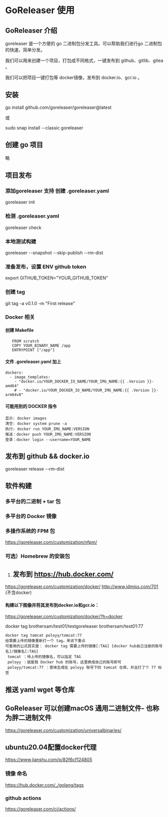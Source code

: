 # GoReleaser 使用

##  GoReleaser 介绍
   goreleaser 是一个方便的 go 二进制包分发工具。可以帮助我们进行go 二进制包的快速，简单分发。
   
   我们可以用来创建一个项目，打包成不同格式，一键发布到 github、gitlib、gitea 。

   我们可以把项目一键打包等 docker镜像，发布到 docker.io、gcr.io 。

## 安装 
   go install github.com/goreleaser/goreleaser@latest

   或

   sudo snap install --classic goreleaser

## 创建 go 项目
   略

## 项目发布
### 添加goreleaser 支持 创建 .goreleaser.yaml
   goreleaser init

### 检测 .goreleaser.yaml
   goreleaser check

### 本地测试构建
   goreleaser --snapshot --skip-publish --rm-dist

### 准备发布，设置 ENV github token 
   export GITHUB_TOKEN="YOUR_GITHUB_TOKEN"
### 创建 tag
   git tag -a v0.1.0 -m "First release"

### Docker 相关
####  创建 Makefile
   ```
      FROM scratch
      COPY YOUR_BINARY_NAME /app
      ENTRYPOINT ["/app"]  
   ```
#### 文件 .goreleaser.yaml 加上
   ```
   dockers:
     - image_templates:
       - "docker.io/YOUR_DOCKER_IO_NAME/YOUR_IMG_NAME:{{ .Version }}-amd64"
       # - "docker.io/YOUR_DOCKER_IO_NAME/YOUR_IMG_NAME:{{ .Version }}-arm64v8" 
   ```
#### 可能用到的 DOCKER 指令
   ```
   显示: docker images
   清空: docker system prune -a
   执行: docker run YOUR_IMG_NAME:VERSION
   推送：docker push YOUR_IMG_NAME:VERSION
   登录：docker login --username=YOUR_NAME
   ```  
## 发布到 github && docker.io
   goreleaser release --rm-dist

## 软件构建
### 多平台的二进制 + tar 包
### 多平台的 Docker 镜像
### 多操作系统的 FPM 包
https://goreleaser.com/customization/nfpm/
### 可选）Homebrew 的安装包

1.   ## 发布到 https://hub.docker.com/
https://goreleaser.com/customization/docker/
http://www.idmiss.com/701   (不含docker)

#### 构建以下图像并将其发布到docker.io和gcr.io：
https://goreleaser.com/customization/docker/?h=docker



docker tag brothersam/test01/testgoreleaser brothersam/test01:77

```
docker tag tomcat poloyy/tomcat:77
给需要上传的镜像重新打一个 tag，来说下重点
可套用的公式其实是： docker tag 需要上传的镜像[:TAG] [docker hub自己注册的账号名]/镜像名[:TAG]
 tomcat ：待上传的镜像名，可以指定 TAG
 poloyy ：就是我 Docker hub 的账号，这里换成自己的账号即可
 poloyy/tomcat:77 ：意味生成在 poloyy 账号下的 tomcat 仓库，并且打了个 77 标签

```

## 推送 yaml wget 等仓库

## GoReleaser 可以创建macOS 通用二进制文件- 也称为胖二进制文件
https://goreleaser.com/customization/universalbinaries/
## ubuntu20.04配置docker代理
https://www.jianshu.com/p/82f6cf124805

###  镜像 命名
https://hub.docker.com/_/golang/tags
###  github actions
https://goreleaser.com/ci/actions/